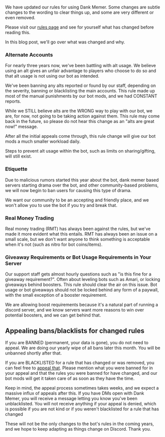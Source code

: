 We have updated our rules for using Dank Memer. Some changes are subtle changes to the wording to clear things up, and some are very different or even removed.

Please visit our [rules page](https://dankmemer.lol/rules) and see for yourself what has changed before reading this.

In this blog post, we'll go over what was changed and why.

### Alternate Accounts
For nearly three years now, we've been battling with alt usage. We believe using an alt gives an unfair advantage to players who choose to do so and that alt usage is not using our bot as intended.

We've been banning any alts reported or found by our staff, depending on the severity, banning or blacklisting the main accounts. This rule made up most of the manual punishments by our bot mods, and we had CONSTANT reports.

While we STILL believe alts are the WRONG way to play with our bot, we are, for now, not going to be taking action against them. This rule may come back in the future, so please do not hear this change as an "alts are great now!" message.

After all the initial appeals come through, this rule change will give our bot mods a much smaller workload daily.

Steps to prevent alt usage within the bot, such as limits on sharing/gifting, will still exist.

### Etiquette
Due to malicious rumors started this year about the bot, dank memer based servers starting drama over the bot, and other community-based problems, we will now begin to ban users for causing this type of drama.

We want our community to be an accepting and friendly place, and we won't allow you to use the bot if you try and break that.

### Real Money Trading
Real money trading (RMT) has always been against the rules, but we've made it more evident what this entails. RMT has always been an issue on a small scale, but we don't want anyone to think something is acceptable when it's not (such as nitro for bot coins/items).

### Giveaway Requirements or Bot Usage Requirements in Your Server
Our support staff gets almost hourly questions such as "is this fine for a giveaway requirement?". Often about leveling bots such as Amari, or locking giveaways behind boosters. This rule should clear the air on this issue. Bot usage or bot giveaways should not be locked behind any form of a paywall, with the small exception of a booster requirement.

We are allowing boost requirements because it's a natural part of running a discord server, and we know servers want more reasons to win over potential boosters, and we can get behind that.

## Appealing bans/blacklists for changed rules
If you are BANNED (permanent, your data is gone), you do not need to appeal. We are doing our yearly wipe of all bans later this month. You will be unbanned shortly after that.

If you are BLACKLISTED for a rule that has changed or was removed, you can feel free to [appeal that](https://dankmemer.lol/appeals). Please mention what you were banned for in your appeal and that the rules you were banned for have changed, and our bot mods will get it taken care of as soon as they have the time. 

Keep in mind, the appeal process sometimes takes weeks, and we expect a massive influx of appeals after this. If you have DMs open with Dank Memer, you will receive a message letting you know you've been unblacklisted. You will not receive anything if your appeal is denied, which is possible if you are not kind or if you weren't blacklisted for a rule that has changed

These will not be the only changes to the bot's rules in the coming years, and we hope to keep adapting as things change on Discord. Thank you.